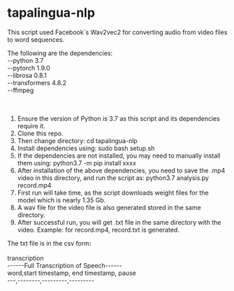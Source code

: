 # tapalingua-nlp

This script used Facebook`s Wav2vec2 for converting audio from video files to word sequences.

The following are the dependencies:<br />
--python 3.7<br />
--pytorch 1.9.0<br />
--librosa 0.8.1<br />
--transformers 4.8.2<br />
--ffmpeg<br />
<br />
<br />
1. Ensure the version of Python is 3.7 as this script and its dependencies require it. <br />
2. Clone this repo.
3. Then change directory:
      cd tapalingua-nlp <br />
4. Install dependencies using: sudo bash setup.sh <br />
5. If the dependencies are not installed, you may need to manually install them using: python3.7 -m pip install xxxx  <br />
6. After installation of the above dependencies, you need to save the .mp4 video in this directory, and run the script as: python3.7 analysis.py record.mp4  <br />
7. First run will take time, as the script downloads weight files for the model which is nearly 1.35 Gb.  <br />
8. A wav file for the video file is also generated stored in the same directory. <br />
9. After successful run, you will get .txt file in the same directory with the video. Example: for record.mp4, record.txt is generated. <br />

The txt file is in the csv form:<br /> <br />
transcription<br />
------Full Transcription of Speech------   <br />
word,start timestamp, end timestamp, pause<br />
---,--------,---------,---------
